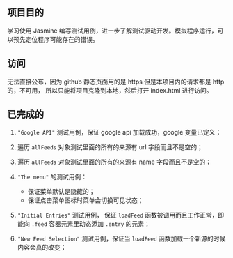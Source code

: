 ## 项目目的

学习使用 Jasmine 编写测试用例，进一步了解测试驱动开发。模拟程序运行，可以预先定位程序可能存在的错误。

## 访问

无法直接公布，因为 github 静态页面用的是 https 但是本项目内的请求都是 http 的，不可用，
所以只能将项目克隆到本地，然后打开 index.html 进行访问。

## 已完成的

1. `"Google API"` 测试用例，保证 google api 加载成功，google 变量已定义；
2. 遍历 `allFeeds` 对象测试里面的所有的来源有 url 字段而且不是空的；
3. 遍历 `allFeeds` 对象测试里面的所有的来源有 name 字段而且不是空的；
4. `"The menu"` 的测试用例：
    * 保证菜单默认是隐藏的；
    * 保证点击菜单图标时菜单会切换可见状态；
5. `"Initial Entries"` 测试用例，
    保证 `loadFeed` 函数被调用而且工作正常，即能向 `.feed` 容器元素里动态添加 `.entry` 的元素；

6. `"New Feed Selection"` 测试用例，保证当 `loadFeed` 函数加载一个新源的时候内容会真的改变；

